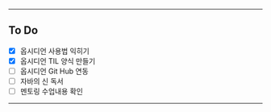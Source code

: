 ___
## To Do
- [x] 옵시디언 사용법 익히기
- [x] 옵시디언 TIL 양식 만들기
- [ ] 옵시디언 Git Hub 연동 
- [ ] 자바의 신 독서 
- [ ] 멘토링 수업내용 확인
----



